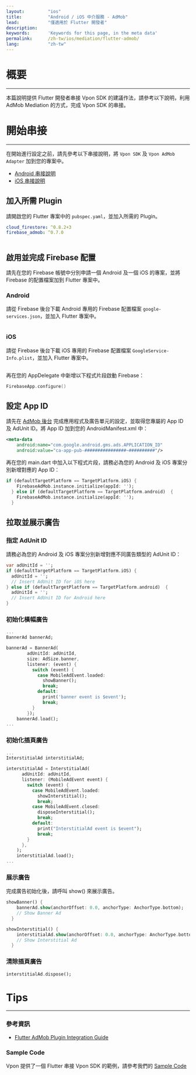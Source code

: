 ```yaml
---
layout:         "ios"
title:          "Android / iOS 中介服務 - AdMob"
lead:           "僅適用於 Flutter 開發者"
description:
keywords:       'Keywords for this page, in the meta data'
permalink:      /zh-tw/ios/mediation/flutter-admob/
lang:           "zh-tw"
---
```

# 概要
---
本篇說明提供 Flutter 開發者串接 Vpon SDK 的建議作法，請參考以下說明，利用 AdMob Mediation 的方式，完成 Vpon SDK 的串接。

# 開始串接
---
在開始進行設定之前，請先參考以下串接說明，將 `Vpon SDK` 及 `Vpon AdMob Adapter` 加到您的專案中。

* [Android 串接說明]
* [iOS 串接說明]


## 加入所需 Plugin
請開啟您的 Flutter 專案中的 `pubspec.yaml`，並加入所需的 Plugin。

```yaml
cloud_firestore: ^0.8.2+3
firebase_admob: ^0.7.0
```

<img src="{{site.imgurl}}/Flutter-admob_01.png" alt="" class=""/>

## 啟用並完成 Firebase 配置
請先在您的 Firebase 帳號中分別申請一個 Android 及一個 iOS 的專案，並將 Firebase 的配置檔案加到 Flutter 專案中。

### Android
請從 Firebase 後台下載 Android 專用的 Firebase 配置檔案 `google-services.json`，並加入 Flutter 專案中。

<img src="{{site.imgurl}}/Flutter-admob_02.png" alt="" class=""/>

### iOS
請從 Firebase 後台下載 iOS 專用的 Firebase 配置檔案 `GoogleService-Info.plist`，並加入 Flutter 專案中。

<img src="{{site.imgurl}}/Flutter-admob_03.png" alt="" class=""/>

再在您的 AppDelegate 中新增以下程式片段啟動 Firebase：

```swift
FirebaseApp.configure()
```

## 設定 App ID

請先在 [AdMob 後台] 完成應用程式及廣告單元的設定，並取得您專屬的 App ID 及 AdUnit ID。將 App ID 加到您的 AndroidManifest.xml 中：

```xml
<meta-data
    android:name="com.google.android.gms.ads.APPLICATION_ID"
    android:value="ca-app-pub-################~##########"/>
```

再在您的 main.dart 中加入以下程式片段，請務必為您的 Android 及 iOS 專案分別新增對應的 App ID：

```dart
if (defaultTargetPlatform == TargetPlatform.iOS) {
    FirebaseAdMob.instance.initialize(appId: '');
  } else if (defaultTargetPlatform == TargetPlatform.android)  {
    FirebaseAdMob.instance.initialize(appId: '');
  }
```

## 拉取並展示廣告

### 指定 AdUnit ID
請務必為您的 Android 及 iOS 專案分別新增對應不同廣告類型的 AdUnit ID：

```dart
var adUnitId = '';
if (defaultTargetPlatform == TargetPlatform.iOS) {
  adUnitId = '';
  // Insert AdUnit ID for iOS here
} else if (defaultTargetPlatform == TargetPlatform.android)  {
  adUnitId = '';
  // Insert AdUnit ID for Android here
}
```

### 初始化橫幅廣告
```dart
...
BannerAd bannerAd;

bannerAd = BannerAd(
        adUnitId: adUnitId,
        size: AdSize.banner,
        listener: (event) {
          switch (event) {
            case MobileAdEvent.loaded:
              showBanner();
              break;
            default:
              print('banner event is $event');
              break;
          }
        });
    bannerAd.load();
...
```

### 初始化插頁廣告

```dart
...
InterstitialAd interstitialAd;

interstitialAd = InterstitialAd(
      adUnitId: adUnitId,
      listener: (MobileAdEvent event) {
        switch (event) {
          case MobileAdEvent.loaded:
            showInterstitial();
            break;
          case MobileAdEvent.closed:
            disposeInterstitial();
            break;
          default:
            print("InterstitialAd event is $event");
            break;
        }
      },
    );
    interstitialAd.load();
...
```

### 展示廣告
完成廣告初始化後，請呼叫 show() 來展示廣告。

```dart
showBanner() {
    bannerAd.show(anchorOffset: 0.0, anchorType: AnchorType.bottom);
    // Show Banner Ad
  }

showInterstitial() {
    interstitialAd.show(anchorOffset: 0.0, anchorType: AnchorType.bottom);
    // Show Interstitial Ad
  }
```

### 清除插頁廣告

```dart
interstitialAd.dispose();
```

# Tips
---

### 參考資訊
* [Flutter AdMob Plugin Integration Guide]

### Sample Code
Vpon 提供了一個 Flutter 串接 Vpon SDK 的範例，請參考我們的 [Sample Code]


[iOS 串接說明]:http://wiki.vpon.com/zh-tw/ios/integration-guide/
[Android 串接說明]:http://wiki.vpon.com/zh-tw/android/integration-guide/
[AdMob 後台]: https://apps.admob.com/
[Sample Code]: https://github.com/vpon-sdk/Vpon-mobile-ios-examples/tree/master/Mediation/flutterexample
[Flutter AdMob Plugin Integration Guide]: https://pub.dartlang.org/packages/firebase_admob
